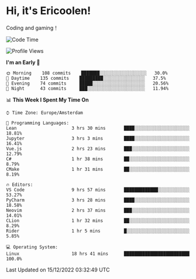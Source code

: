 # Hi, it's Ericoolen!
Coding and gaming！

<!--START_SECTION:waka-->
![Code Time](http://img.shields.io/badge/Code%20Time-574%20hrs%2026%20mins-blue)

![Profile Views](http://img.shields.io/badge/Profile%20Views-8-blue)

**I'm an Early 🐤** 

```text
🌞 Morning    108 commits    ███████░░░░░░░░░░░░░░░░░░   30.0% 
🌆 Daytime    135 commits    █████████░░░░░░░░░░░░░░░░   37.5% 
🌃 Evening    74 commits     █████░░░░░░░░░░░░░░░░░░░░   20.56% 
🌙 Night      43 commits     ███░░░░░░░░░░░░░░░░░░░░░░   11.94%

```


📊 **This Week I Spent My Time On** 

```text
⌚︎ Time Zone: Europe/Amsterdam

💬 Programming Languages: 
Lean                     3 hrs 30 mins       ████░░░░░░░░░░░░░░░░░░░░░   18.81% 
Jupyter                  3 hrs 3 mins        ████░░░░░░░░░░░░░░░░░░░░░   16.41% 
Vue.js                   2 hrs 23 mins       ███░░░░░░░░░░░░░░░░░░░░░░   12.79% 
C#                       1 hr 38 mins        ██░░░░░░░░░░░░░░░░░░░░░░░   8.79% 
CMake                    1 hr 31 mins        ██░░░░░░░░░░░░░░░░░░░░░░░   8.19%

🔥 Editors: 
VS Code                  9 hrs 57 mins       █████████████░░░░░░░░░░░░   53.27% 
PyCharm                  3 hrs 28 mins       ████░░░░░░░░░░░░░░░░░░░░░   18.58% 
Neovim                   2 hrs 37 mins       ███░░░░░░░░░░░░░░░░░░░░░░   14.01% 
CLion                    1 hr 32 mins        ██░░░░░░░░░░░░░░░░░░░░░░░   8.29% 
Rider                    1 hr 5 mins         █░░░░░░░░░░░░░░░░░░░░░░░░   5.85%

💻 Operating System: 
Linux                    18 hrs 41 mins      █████████████████████████   100.0%

```


 Last Updated on 15/12/2022 03:32:49 UTC
<!--END_SECTION:waka-->

